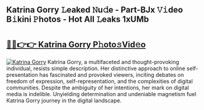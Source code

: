 ## Katrina Gorry 𝙻eaked 𝙽u𝚍e - Part-BJx 𝚅𝚒deo B𝚒kini 𝙿hotos - Hot All 𝙻eaks 1xUMb

# <h2><a href="http://ld2l0s1.urlbe.top/?page=Katrina+Gorry">🔗🔗👉👉 Katrina Gorry P𝚑oto𝚜Vid𝚎o</a></h2>

[![Katrina Gorry](https://i.imgur.com/eBuTRDB.gif)](http://ld2l0s1.urlbe.top/?page=Katrina+Gorry)
Katrina Gorry, a multifaceted and thought-provoking individual, resists simple description. Her distinctive approach to online self-presentation has fascinated and provoked viewers, inciting debates on freedom of expression, self-representation, and the complexities of digital communities. Despite the ambiguity of her intentions, her mark on digital media is indelible. Unyielding determination and undeniable magnetism fuel Katrina Gorry journey in the digital landscape.
